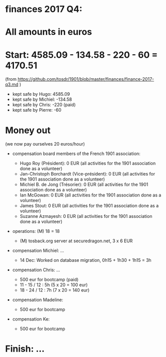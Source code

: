 # finances 2017 Q4:

# All amounts in euros

# Start: 4585.09 - 134.58 - 220 - 60 = 4170.51
(from https://github.com/tosdr/1901/blob/master/finances/finance-2017-q3.md )

* kept safe by Hugo: 4585.09
* kept safe by Michiel: -134.58
* kept safe by Chris: -220 (paid)
* kept safe by Pierre: -60

# Money out

(we now pay ourselves 20 euros/hour)

* compensation board members of the French 1901 association:
   * Hugo Roy (Président):			0 EUR (all activities for the 1901 association done as a volunteer)
   * Jan-Christoph Borchardt (Vice-président):	0 EUR (all activities for the 1901 association done as a volunteer)
   * Michiel B. de Jong (Trésorier):		0 EUR (all activities for the 1901 association done as a volunteer)
   * Ian McGowan:				0 EUR (all activities for the 1901 association done as a volunteer)
   * James Stout:				0 EUR (all activities for the 1901 association done as a volunteer)
   * Suzanne Azmayesh:				0 EUR (all activities for the 1901 association done as a volunteer)

* operations: (M) 18 = 18
   * (M) tosback.org server at securedragon.net, 3 x 6 EUR

* compensation Michiel: ...
   * 14 Dec: Worked on database migration, 0h15 + 1h30 + 1h15 = 3h

* compensation Chris: ...
   * 500 eur for bootcamp (paid)
   * 11 - 15 / 12 : 5h (5 x 20 = 100 eur)
   * 18 - 24 / 12 : 7h (7 x 20 = 140 eur)
   
* compensation Madeline:
   * 500 eur for bootcamp

* compensation Ke:
   * 500 eur for bootcamp

# Finish: ...
